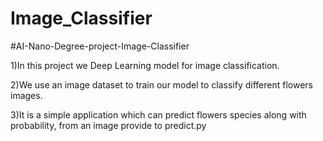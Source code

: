 # Image_Classifier

#AI-Nano-Degree-project-Image-Classifier

1)In this project we Deep Learning model for image classification.

2)We use an image dataset to train our model to classify different flowers images.

3)It is a simple application which can predict flowers species along with probability, from an image provide to predict.py
